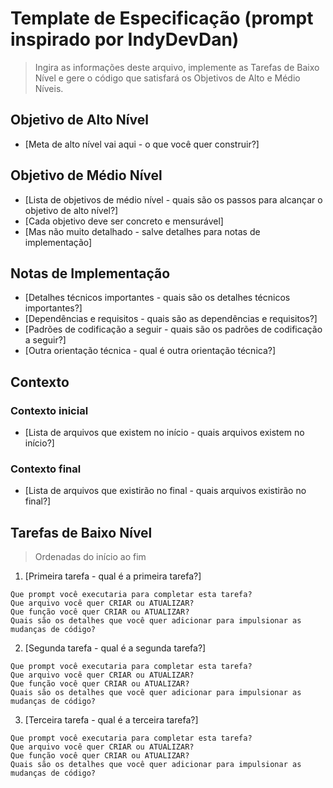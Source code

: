# Template de Especificação (prompt inspirado por IndyDevDan)

> Ingira as informações deste arquivo, implemente as Tarefas de Baixo Nível e gere o código que satisfará os Objetivos de Alto e Médio Níveis.

## Objetivo de Alto Nível

- [Meta de alto nível vai aqui - o que você quer construir?]

## Objetivo de Médio Nível

- [Lista de objetivos de médio nível - quais são os passos para alcançar o objetivo de alto nível?]
- [Cada objetivo deve ser concreto e mensurável]
- [Mas não muito detalhado - salve detalhes para notas de implementação]

## Notas de Implementação

- [Detalhes técnicos importantes - quais são os detalhes técnicos importantes?]
- [Dependências e requisitos - quais são as dependências e requisitos?]
- [Padrões de codificação a seguir - quais são os padrões de codificação a seguir?]
- [Outra orientação técnica - qual é outra orientação técnica?]

## Contexto

### Contexto inicial

- [Lista de arquivos que existem no início - quais arquivos existem no início?]

### Contexto final

- [Lista de arquivos que existirão no final - quais arquivos existirão no final?]

## Tarefas de Baixo Nível

> Ordenadas do início ao fim

1. [Primeira tarefa - qual é a primeira tarefa?]

```
Que prompt você executaria para completar esta tarefa?
Que arquivo você quer CRIAR ou ATUALIZAR?
Que função você quer CRIAR ou ATUALIZAR?
Quais são os detalhes que você quer adicionar para impulsionar as mudanças de código?
```

2. [Segunda tarefa - qual é a segunda tarefa?]

```
Que prompt você executaria para completar esta tarefa?
Que arquivo você quer CRIAR ou ATUALIZAR?
Que função você quer CRIAR ou ATUALIZAR?
Quais são os detalhes que você quer adicionar para impulsionar as mudanças de código?
```

3. [Terceira tarefa - qual é a terceira tarefa?]

```
Que prompt você executaria para completar esta tarefa?
Que arquivo você quer CRIAR ou ATUALIZAR?
Que função você quer CRIAR ou ATUALIZAR?
Quais são os detalhes que você quer adicionar para impulsionar as mudanças de código?
```

